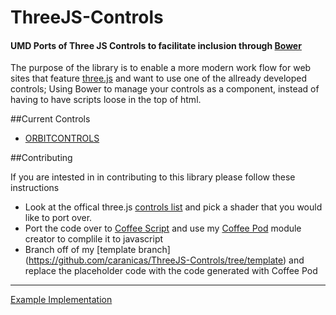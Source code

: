 ThreeJS-Controls
================

#### UMD Ports of Three JS Controls to facilitate inclusion through [Bower](http://bower.io/)

The purpose of the library is to enable a more modern work flow for web sites that feature [three.js](http://threejs.org/) and want to use one of the allready developed controls; Using Bower to manage your controls as a component, instead of having to have scripts loose in the top of html. 

##Current Controls

- [ORBITCONTROLS](https://github.com/caranicas/ThreeJS-Controls/tree/orbitcontrols)

##Contributing 

If you are intested in in contributing to this library please follow these instructions
- Look at the offical three.js [controls list](https://github.com/mrdoob/three.js/tree/master/examples/js/controls) and pick a shader that you would like to port over. 
- Port the code over to [Coffee Script](http://coffeescript.org/) and use my [Coffee Pod](https://github.com/caranicas/Coffee-Pod) module creator to complile it to javascript
- Branch off of my [template branch] (https://github.com/caranicas/ThreeJS-Controls/tree/template) and replace the placeholder code with the code generated with Coffee Pod

***
[Example Implementation](https://github.com/caranicas/ThreeJS-Boilerplate)
